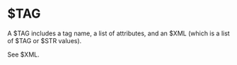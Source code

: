 # $TAG

A $TAG includes a tag name, a list of attributes, and an $XML (which is a list of $TAG or $STR values). 

See $XML.

